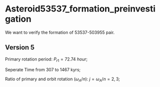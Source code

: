 # Asteroid53537_formation_preinvestigation
We want to verify the formation of 53537-503955 pair. 


## Version 5

Primary rotation period: $P_{r1} = 72.74~hour$;

Seperate Time from $307$ to $1467$ kyrs;

Ratio of primary and orbit rotation ($\omega_A/n$): $j = \omega_A/n = 2,3$;
